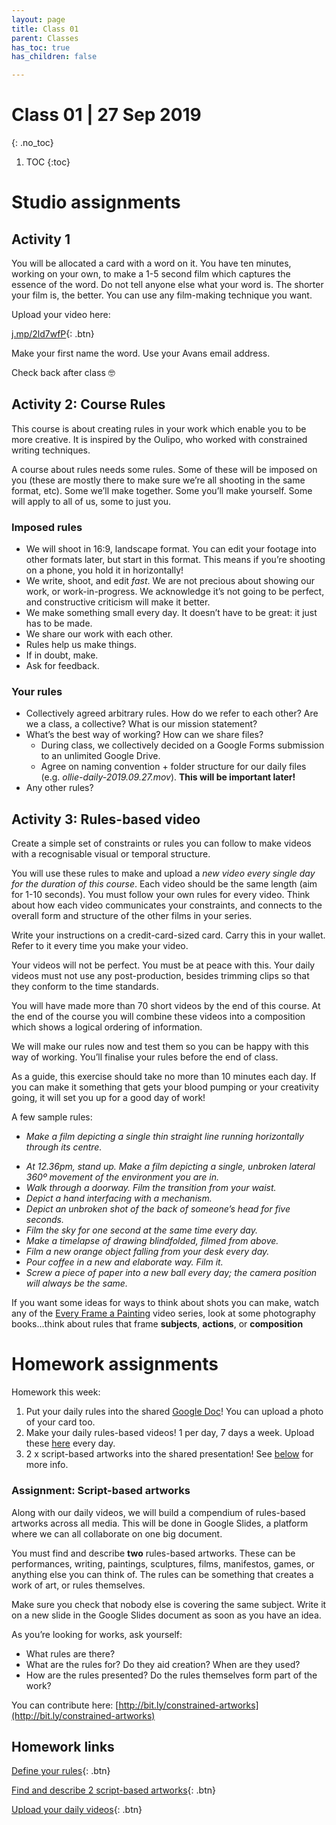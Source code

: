 ```yaml
---
layout: page
title: Class 01
parent: Classes
has_toc: true
has_children: false

---
```

# Class 01 | 27 Sep 2019

{: .no_toc}

1. TOC
{:toc}

# Studio assignments

## Activity 1

You will be allocated a card with a word on it. You have ten minutes, working on your own, to make a 1-5 second film which captures the essence of the word. Do not tell anyone else what your word is. The shorter your film is, the better. You can use any film-making technique you want.

Upload your video here:

[j.mp/2ld7wfP](http://j.mp/2ld7wfP){: .btn}

Make your first name the word. Use your Avans email address.

Check back after class 🤓️


## Activity 2: Course Rules

This course is about creating rules in your work which enable you to be more creative. It is inspired by the Oulipo, who worked with constrained writing techniques.

A course about rules needs some rules. Some of these will be imposed on you (these are mostly there to make sure we’re all shooting in the same format, etc). Some we’ll make together. Some you’ll make yourself. Some will apply to all of us, some to just you.

### Imposed rules

* We will shoot in 16:9, landscape format. You can edit your footage into other formats later, but start in this format. This means if you’re shooting on a phone, you hold it in horizontally!
* We write, shoot, and edit _fast_. We are not precious about showing our work, or work-in-progress. We acknowledge it’s not going to be perfect, and constructive criticism will make it better.
* We make something small every day. It doesn’t have to be great: it just has to be made.
* We share our work with each other.
* Rules help us make things.
* If in doubt, make.
* Ask for feedback.

### Your rules

* Collectively agreed arbitrary rules. How do we refer to each other? Are we a class, a collective? What is our mission statement?
* What’s the best way of working? How can we share files?
  * During class, we collectively decided on a Google Forms submission to an unlimited Google Drive.
  * Agree on naming convention + folder structure for our daily files (e.g. _ollie-daily-2019.09.27.mov_). **This will be important later!**
* Any other rules?


## Activity 3: Rules-based video

Create a simple set of constraints or rules you can follow to make videos with a recognisable visual or temporal structure.

You will use these rules to make and upload a _new video every single day for the duration of this course_. Each video should be the same length (aim for 1-10 seconds). You must follow your own rules for every video. Think about how each video communicates your constraints, and connects to the overall form and structure of the other films in your series.

Write your instructions on a credit-card-sized card. Carry this in your wallet. Refer to it every time you make your video.

Your videos will not be perfect. You must be at peace with this. Your daily videos must not use any post-production, besides trimming clips so that they conform to the time standards.

You will have made more than 70 short videos by the end of this course. At the end of the course you will combine these videos into a composition which shows a logical ordering of information.

We will make our rules now and test them so you can be happy with this way of working. You’ll finalise your rules before the end of class.

As a guide, this exercise should take no more than 10 minutes each day. If you can make it something that gets your blood pumping or your creativity going, it will set you up for a good day of work!

A few sample rules:

- _Make a film depicting a single thin straight line running horizontally through its centre._

* _At 12.36pm, stand up. Make a film depicting a single, unbroken lateral 360º movement of the environment you are in._
* _Walk through a doorway. Film the transition from your waist._
* _Depict a hand interfacing with a mechanism._
* _Depict an unbroken shot of the back of someone’s head for five seconds._
* _Film the sky for one second at the same time every day._
* _Make a timelapse of drawing blindfolded, filmed from above._
* _Film a new orange object falling from your desk every day._
* _Pour coffee in a new and elaborate way. Film it._
* _Screw a piece of paper into a new ball every day; the camera position will always be the same._

If you want some ideas for ways to think about shots you can make, watch any of the [Every Frame a Painting](https://www.youtube.com/channel/UCjFqcJQXGZ6T6sxyFB-5i6A) video series, look at some photography books...think about rules that frame **subjects**, **actions**, or **composition**

# Homework assignments

Homework this week:

1. Put your daily rules into the shared [Google Doc](https://docs.google.com/document/d/1-7oXTFJ9Phh1xanO6zaeC3hghGAFVKeIkASXCuLEsS4/edit?usp=sharing)! You can upload a photo of your card too.
2. Make your daily rules-based videos! 1 per day, 7 days a week. Upload these [here](https://forms.gle/k2Excws5CPx5QRrN8) every day.
3. 2 x script-based artworks into the shared presentation! See [below](#assignment-script-based-artworks) for more info.

### Assignment: Script-based artworks

Along with our daily videos, we will build a compendium of rules-based artworks across all media. This will be done in Google Slides, a platform where we can all collaborate on one big document.

You must find and describe **two** rules-based artworks. These can be performances, writing, paintings, sculptures, films, manifestos, games, or anything else you can think of. The rules can be something that creates a work of art, or rules themselves.

Make sure you check that nobody else is covering the same subject. Write it on a new slide in the Google Slides document as soon as you have an idea.

As you’re looking for works, ask yourself:

* What rules are there?
* What are the rules for? Do they aid creation? When are they used?
* How are the rules presented? Do the rules themselves form part of the work?

You can contribute here: [http://bit.ly/constrained-artworks](http://bit.ly/constrained-artworks)



## Homework links



[Define your rules](https://docs.google.com/document/d/1-7oXTFJ9Phh1xanO6zaeC3hghGAFVKeIkASXCuLEsS4/edit?usp=sharing){: .btn} 

[Find and describe 2 script-based artworks](http://bit.ly/constrained-artworks){: .btn}

[Upload your daily videos](https://forms.gle/k2Excws5CPx5QRrN8){: .btn}